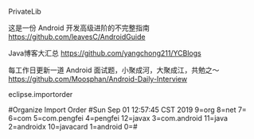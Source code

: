 PrivateLib

这是一份 Android 开发高级进阶的不完整指南 https://github.com/leavesC/AndroidGuide

Java博客大汇总 https://github.com/yangchong211/YCBlogs

每工作日更新一道 Android 面试题，小聚成河，大聚成江，共勉之～ https://github.com/Moosphan/Android-Daily-Interview

eclipse.importorder

#Organize Import Order
#Sun Sep 01 12:57:45 CST 2019
9=org
8=net
7=
6=com
5=com.pengfei
4=pengfei
12=javax
3=com.android
11=java
2=androidx
10=javacard
1=android
0=\#
